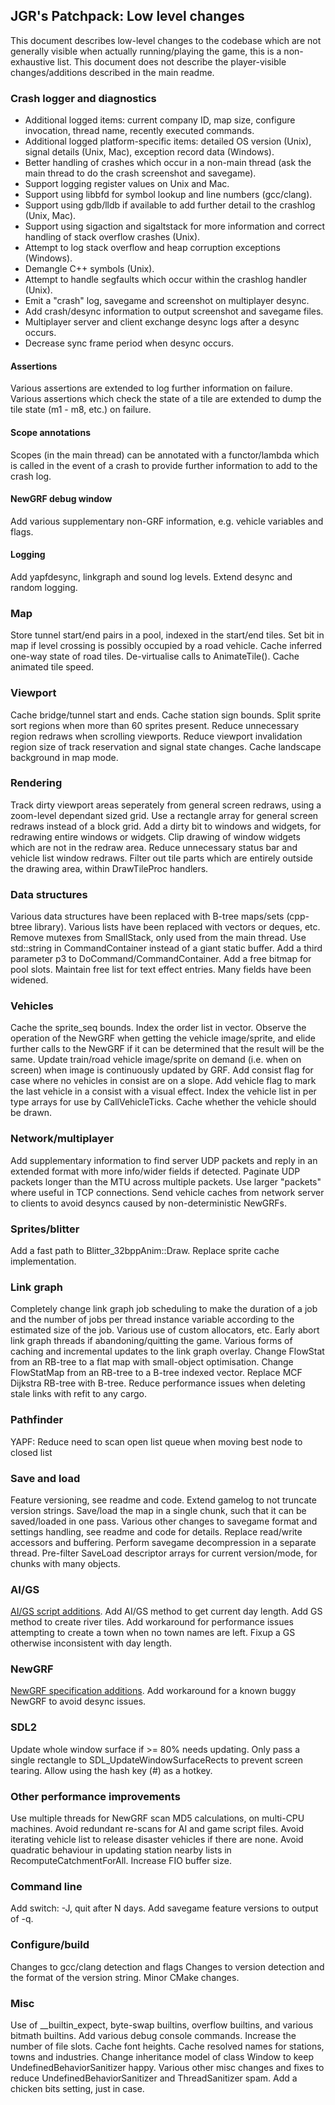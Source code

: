 ## JGR's Patchpack: Low level changes

This document describes low-level changes to the codebase which are not generally visible when actually running/playing the game, this is a non-exhaustive list.
This document does not describe the player-visible changes/additions described in the main readme.

### Crash logger and diagnostics

* Additional logged items: current company ID, map size, configure invocation, thread name, recently executed commands.
* Additional logged platform-specific items: detailed OS version (Unix), signal details (Unix, Mac), exception record data (Windows).
* Better handling of crashes which occur in a non-main thread (ask the main thread to do the crash screenshot and savegame).
* Support logging register values on Unix and Mac.
* Support using libbfd for symbol lookup and line numbers (gcc/clang).
* Support using gdb/lldb if available to add further detail to the crashlog (Unix, Mac).
* Support using sigaction and sigaltstack for more information and correct handling of stack overflow crashes (Unix).
* Attempt to log stack overflow and heap corruption exceptions (Windows).
* Demangle C++ symbols (Unix).
* Attempt to handle segfaults which occur within the crashlog handler (Unix).
* Emit a "crash" log, savegame and screenshot on multiplayer desync.
* Add crash/desync information to output screenshot and savegame files.
* Multiplayer server and client exchange desync logs after a desync occurs.
* Decrease sync frame period when desync occurs.

#### Assertions

Various assertions are extended to log further information on failure.
Various assertions which check the state of a tile are extended to dump the tile state (m1 - m8, etc.) on failure.

#### Scope annotations

Scopes (in the main thread) can be annotated with a functor/lambda which is called in the event of a crash to provide further information to add to the crash log.

#### NewGRF debug window

Add various supplementary non-GRF information, e.g. vehicle variables and flags.

#### Logging

Add yapfdesync, linkgraph and sound log levels.
Extend desync and random logging.

### Map

Store tunnel start/end pairs in a pool, indexed in the start/end tiles.
Set bit in map if level crossing is possibly occupied by a road vehicle.
Cache inferred one-way state of road tiles.
De-virtualise calls to AnimateTile().
Cache animated tile speed.

### Viewport

Cache bridge/tunnel start and ends.
Cache station sign bounds.
Split sprite sort regions when more than 60 sprites present.
Reduce unnecessary region redraws when scrolling viewports.
Reduce viewport invalidation region size of track reservation and signal state changes.
Cache landscape background in map mode.

### Rendering

Track dirty viewport areas seperately from general screen redraws, using a zoom-level dependant sized grid.
Use a rectangle array for general screen redraws instead of a block grid.
Add a dirty bit to windows and widgets, for redrawing entire windows or widgets.
Clip drawing of window widgets which are not in the redraw area.
Reduce unnecessary status bar and vehicle list window redraws.
Filter out tile parts which are entirely outside the drawing area, within DrawTileProc handlers.

### Data structures

Various data structures have been replaced with B-tree maps/sets (cpp-btree library).
Various lists have been replaced with vectors or deques, etc.
Remove mutexes from SmallStack, only used from the main thread.
Use std::string in CommandContainer instead of a giant static buffer.
Add a third parameter p3 to DoCommand/CommandContainer.
Add a free bitmap for pool slots.
Maintain free list for text effect entries.
Many fields have been widened.

### Vehicles

Cache the sprite_seq bounds.
Index the order list in vector.
Observe the operation of the NewGRF when getting the vehicle image/sprite, and elide further calls to the NewGRF if it can be determined that the result will be the same.
Update train/road vehicle image/sprite on demand (i.e. when on screen) when image is continuously updated by GRF.
Add consist flag for case where no vehicles in consist are on a slope.
Add vehicle flag to mark the last vehicle in a consist with a visual effect.
Index the vehicle list in per type arrays for use by CallVehicleTicks.
Cache whether the vehicle should be drawn.

### Network/multiplayer

Add supplementary information to find server UDP packets and reply in an extended format with more info/wider fields if detected.
Paginate UDP packets longer than the MTU across multiple packets.
Use larger "packets" where useful in TCP connections.
Send vehicle caches from network server to clients to avoid desyncs caused by non-deterministic NewGRFs.

### Sprites/blitter

Add a fast path to Blitter_32bppAnim::Draw.
Replace sprite cache implementation.

### Link graph

Completely change link graph job scheduling to make the duration of a job and the number of jobs per thread instance variable according to the estimated size of the job.
Various use of custom allocators, etc.
Early abort link graph threads if abandoning/quitting the game.
Various forms of caching and incremental updates to the link graph overlay.
Change FlowStat from an RB-tree to a flat map with small-object optimisation.
Change FlowStatMap from an RB-tree to a B-tree indexed vector.
Replace MCF Dijkstra RB-tree with B-tree.
Reduce performance issues when deleting stale links with refit to any cargo.

### Pathfinder

YAPF: Reduce need to scan open list queue when moving best node to closed list

### Save and load

Feature versioning, see readme and code.
Extend gamelog to not truncate version strings.
Save/load the map in a single chunk, such that it can be saved/loaded in one pass.
Various other changes to savegame format and settings handling, see readme and code for details.
Replace read/write accessors and buffering.
Perform savegame decompression in a separate thread.
Pre-filter SaveLoad descriptor arrays for current version/mode, for chunks with many objects.

### AI/GS

[AI/GS script additions](docs/script-additions.html).
Add AI/GS method to get current day length.
Add GS method to create river tiles.
Add workaround for performance issues attempting to create a town when no town names are left.
Fixup a GS otherwise inconsistent with day length.

### NewGRF

[NewGRF specification additions](docs/newgrf-additions.html).
Add workaround for a known buggy NewGRF to avoid desync issues.

### SDL2
Update whole window surface if >= 80% needs updating.
Only pass a single rectangle to SDL_UpdateWindowSurfaceRects to prevent screen tearing.
Allow using the hash key (#) as a hotkey.

### Other performance improvements

Use multiple threads for NewGRF scan MD5 calculations, on multi-CPU machines.
Avoid redundant re-scans for AI and game script files.
Avoid iterating vehicle list to release disaster vehicles if there are none.
Avoid quadratic behaviour in updating station nearby lists in RecomputeCatchmentForAll.
Increase FIO buffer size.

### Command line

Add switch: -J, quit after N days.
Add savegame feature versions to output of -q.

### Configure/build

Changes to gcc/clang detection and flags
Changes to version detection and the format of the version string.
Minor CMake changes.

### Misc

Use of __builtin_expect, byte-swap builtins, overflow builtins, and various bitmath builtins.
Add various debug console commands.
Increase the number of file slots.
Cache font heights.
Cache resolved names for stations, towns and industries.
Change inheritance model of class Window to keep UndefinedBehaviorSanitizer happy.
Various other misc changes and fixes to reduce UndefinedBehaviorSanitizer and ThreadSanitizer spam.
Add a chicken bits setting, just in case.
